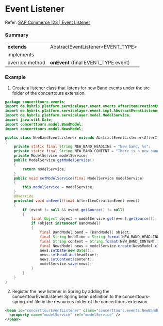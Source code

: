 # Event Listener

Refer: [SAP Commerce 123 | Event Listener](https://help.sap.com/docs/SAP_COMMERCE_CLOUD_PUBLIC_CLOUD/d97b2ab46fde43a78640036ebf68e106/ab945b81e3474a14bba99169ccfd3d7b.html)

### Summary

|                 |                                      |
| --------------- | ------------------------------------ |
| **extends**     | AbstractEventListener<EVENT_TYPE>    |
| implements      |                                      |
| override method | **onEvent** (final EVENT_TYPE event) |

### Example

1. Create a listener class that listens for new Band events under the src folder of the concerttours extension.

```java
package concerttours.events;
import de.hybris.platform.servicelayer.event.events.AfterItemCreationEvent;
import de.hybris.platform.servicelayer.event.impl.AbstractEventListener;
import de.hybris.platform.servicelayer.model.ModelService;
import java.util.Date;
import concerttours.model.BandModel;
import concerttours.model.NewsModel;

public class NewBandEventListener extends AbstractEventListener<AfterItemCreationEvent>
{
    private static final String NEW_BAND_HEADLINE = "New band, %s";
    private static final String NEW_BAND_CONTENT = "There is a new band in town called, %s. Tour news to be announced soon.";
    private ModelService modelService;
    public ModelService getModelService()
    {
        return modelService;
    }
    public void setModelService(final ModelService modelService)
    {
        this.modelService = modelService;
    }
    @Override
    protected void onEvent(final AfterItemCreationEvent event)
    {
        if (event != null && event.getSource() != null)
        {
            final Object object = modelService.get(event.getSource());
            if (object instanceof BandModel)
            {
                final BandModel band = (BandModel) object;
                final String headline = String.format(NEW_BAND_HEADLINE, band.getName());
                final String content = String.format(NEW_BAND_CONTENT, band.getName());
                final NewsModel news = modelService.create(NewsModel.class);
                news.setDate(new Date());
                news.setHeadline(headline);
                news.setContent(content);
                modelService.save(news);
            }
        }
    }
}
```

2. Register the new listener in Spring by adding the concerttourEventListener Spring bean definition to the concerttours-spring.xml file in the resources folder of the concerttours extension.

```xml
<bean id="concerttourEventListener" class="concerttours.events.NewBandEventListener" parent="abstractEventListener">
  <property name="modelService" ref="modelService" />
</bean>
```
